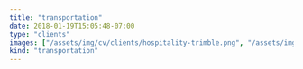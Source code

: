 ```yaml
---
title: "transportation"
date: 2018-01-19T15:05:48-07:00
type: "clients"
images: ["/assets/img/cv/clients/hospitality-trimble.png", "/assets/img/cv/clients/hospitality-truckstop.png"]
kind: "transportation"
---
```


